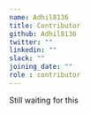 ```yaml
---
name: Adhil8136
title: Contributor
github: Adhil8136
twitter: ""
linkedin: ""
slack: ""
joining_date: ""
role : contributor
---
```


Still waiting for this
